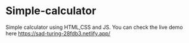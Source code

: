 # Simple-calculator
Simple calculator using HTML,CSS and JS.
You can check the live demo here https://sad-turing-28fdb3.netlify.app/
